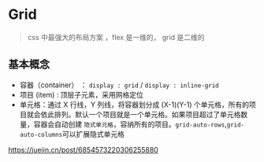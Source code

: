 # Grid

> css 中最强大的布局方案 ，flex 是一维的， grid 是二维的

## 基本概念

- 容器（container） ： `display : grid` / `display : inline-grid`
- 项目 (item) : 顶层子元素，采用网格定位
- 单元格：通过 X 行线，Y 列线，将容器划分成 (X-1)(Y-1) 个单元格，所有的项目就会依此排列。默认一个项目就是一个单元格。如果项目超过了单元格数量，容器会自动创建 `隐式单元格`，容纳所有的项目。`grid-auto-rows`,`grid-auto-columns`可以扩展隐式单元格

https://juejin.cn/post/6854573220306255880
